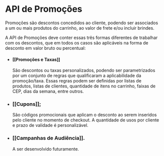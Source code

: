 # API de Promoções

Promoções são descontos concedidos ao cliente, podendo ser associados a um ou mais produtos do carrinho, ao valor de frete e/ou incluir brindes.  

A API de Promoções deve conter essas três formas diferentes de trabalhar com os descontos, que em todos os casos são aplicáveis na forma de desconto em valor bruto ou percentual:

- #### [[Promoções e Taxas]]
  
  São descontos ou taxas personalizados, podendo ser parametrizados por um conjunto de regras que qualificaram a aplicabilidade da promoção/taxa. Essas regras podem ser definidas por listas de produtos, listas de clientes, quantidade de itens no carrinho, faixas de CEP, dias da semana, entre outros.

- ### [[Cupons]];
  
  São códigos promocionais que aplicam o desconto ao serem inseridos pelo cliente no momento de checkout. A quantidade de usos por cliente e prazo de validade é personalizável.

- ### [[Campanhas de Audiência]].
  
  A ser desenvolvido futuramente.
